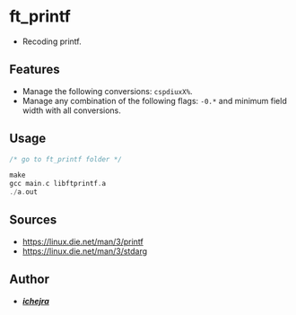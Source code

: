 # ft_printf
- Recoding printf.

## Features
- Manage the following conversions: ```cspdiuxX%```.
-  Manage any combination of the following flags: ```-0.*``` and minimum field
width with all conversions.

## Usage

```c
/* go to ft_printf folder */

make
gcc main.c libftprintf.a
./a.out
```
## Sources
- https://linux.die.net/man/3/printf
- https://linux.die.net/man/3/stdarg

## Author
- ***[ichejra](https://github.com/iTree-m)***
